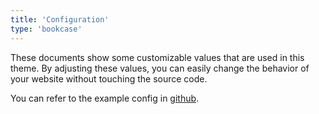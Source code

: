 ```yaml
---
title: 'Configuration'
type: 'bookcase'
---
```


These documents show some customizable values that are used in this theme. By adjusting these values, you can easily change the behavior of your website without touching the source code.

You can refer to the example config in [github](https://github.com/VinayIN/hugo-theme-monochrome/tree/main/exampleSite/config).

